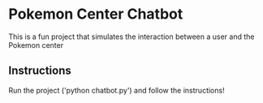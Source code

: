 # Pokemon Center Chatbot

This is a fun project that simulates the interaction between a user and the Pokemon center

## Instructions

Run the project ('python chatbot.py') and follow the instructions!
